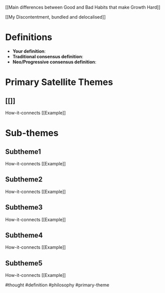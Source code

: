 [[Main differences between Good and Bad Habits that make Growth Hard]]

[[My Discontentment, bundled and delocalised]]



# Definitions
- **Your definition**:
- **Traditional consensus definition**:
- **Neo/Progressive consensus definition**:

# Primary Satellite Themes
## [[]]
How-it-connects
[[Example]]

# Sub-themes
## Subtheme1
How-it-connects
[[Example]]

## Subtheme2
How-it-connects
[[Example]]

## Subtheme3
How-it-connects
[[Example]]

## Subtheme4
How-it-connects
[[Example]]

## Subtheme5
How-it-connects
[[Example]]





#thought #definition #philosophy #primary-theme